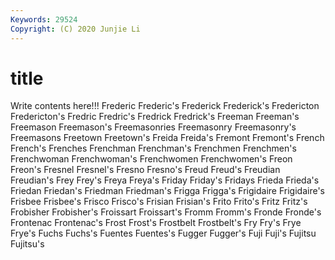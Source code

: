 ```yaml
---
Keywords: 29524
Copyright: (C) 2020 Junjie Li
---
```


# title

Write contents here!!!
Frederic 
Frederic's
Frederick 
Frederick's 
Fredericton 
Fredericton's 
Fredric 
Fredric's 
Fredrick 
Fredrick's 
Freeman 
Freeman's
Freemason 
Freemason's 
Freemasonries 
Freemasonry 
Freemasonry's 
Freemasons 
Freetown 
Freetown's 
Freida 
Freida's
Fremont 
Fremont's 
French 
French's 
Frenches 
Frenchman 
Frenchman's 
Frenchmen 
Frenchmen's 
Frenchwoman
Frenchwoman's 
Frenchwomen 
Frenchwomen's 
Freon 
Freon's 
Fresnel 
Fresnel's 
Fresno 
Fresno's 
Freud
Freud's 
Freudian 
Freudian's 
Frey 
Frey's 
Freya 
Freya's 
Friday 
Friday's 
Fridays
Frieda 
Frieda's 
Friedan 
Friedan's 
Friedman 
Friedman's 
Frigga 
Frigga's 
Frigidaire 
Frigidaire's
Frisbee 
Frisbee's 
Frisco 
Frisco's 
Frisian 
Frisian's 
Frito 
Frito's 
Fritz 
Fritz's
Frobisher 
Frobisher's 
Froissart 
Froissart's 
Fromm 
Fromm's 
Fronde 
Fronde's 
Frontenac 
Frontenac's
Frost 
Frost's 
Frostbelt 
Frostbelt's 
Fry 
Fry's 
Frye 
Frye's 
Fuchs 
Fuchs's
Fuentes 
Fuentes's 
Fugger 
Fugger's 
Fuji 
Fuji's 
Fujitsu 
Fujitsu's 
